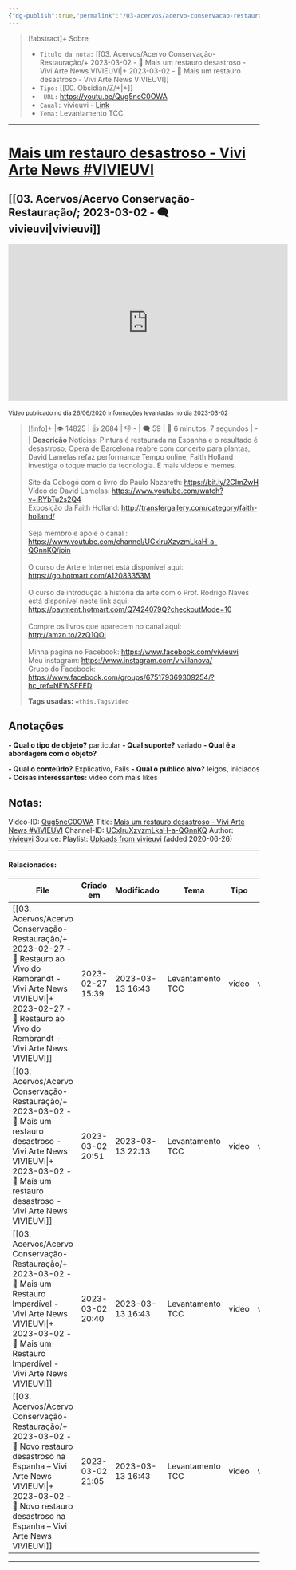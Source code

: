 ```yaml
---
{"dg-publish":true,"permalink":"/03-acervos/acervo-conservacao-restauracao/2023-03-02-mais-um-restauro-desastroso-vivi-arte-news-vivieuvi/","tags":["🧠️/📥️/🎥️/🟨️"],"created":"2023-03-02T20:50:29.000-03:00","updated":"2023-03-13T22:13:28.298-03:00"}
---
```




>[!abstract]+ Sobre
>- `Titulo da nota:`  [[03. Acervos/Acervo Conservação-Restauração/+ 2023-03-02   -  🎥️ Mais um restauro desastroso - Vivi Arte News VIVIEUVI\|+ 2023-03-02   -  🎥️ Mais um restauro desastroso - Vivi Arte News VIVIEUVI]]
>- `Tipo:`  [[00. Obsidian/Z/+\|+]]
>- ` URL:`  https://youtu.be/Qug5neC0OWA
>- `Canal:` vivieuvi - [Link](http://www.youtube.com/@vivieuvi)
>- `Tema:`   Levantamento TCC
***

# [Mais um restauro desastroso - Vivi Arte News #VIVIEUVI](https://youtu.be/Qug5neC0OWA)
## [[03. Acervos/Acervo Conservação-Restauração/; 2023-03-02 - 🗨️ vivieuvi\|vivieuvi]]

<center><iframe width="560" height="315" src="https://www.youtube.com/embed/Qug5neC0OWA" title="YouTube video player" frameborder="0" allow="accelerometer; autoplay; clipboard-write; encrypted-media; gyroscope; picture-in-picture" allowfullscreen></iframe></center>

<small> Vídeo publicado no dia 26/06/2020</small> 
<small>Informações levantadas no dia 2023-03-02 </small>

>[!info]+ |👁️ 14825 | 👍 2684 | 👎 - | 🗨️ 59 | 🎥️ 6 minutos, 7 segundos | -|
>**Descrição**
> Notícias: Pintura é restaurada na Espanha e o resultado é desastroso, Opera de Barcelona reabre com concerto para plantas, David Lamelas refaz performance Tempo online, Faith Holland investiga o toque macio da tecnologia. E mais vídeos e memes. <br><br>Site da Cobogó com o livro do Paulo Nazareth: https://bit.ly/2CImZwH <br>Vídeo do David Lamelas: https://www.youtube.com/watch?v=iRYbTu2s2Q4<br>Exposição da Faith Holland: http://transfergallery.com/category/faith-holland/<br><br>Seja membro e apoie o canal : https://www.youtube.com/channel/UCxIruXzvzmLkaH-a-QGnnKQ/join<br><br>O curso de Arte e Internet está disponível aqui: https://go.hotmart.com/A12083353M<br><br>O curso de introdução à história da arte com o Prof. Rodrigo Naves está disponível neste link aqui: https://payment.hotmart.com/Q7424079Q?checkoutMode=10<br><br>Compre os livros que aparecem no canal aqui: http://amzn.to/2zQ1QOi<br><br>Minha página no Facebook: https://www.facebook.com/vivieuvi<br>Meu instagram: https://www.instagram.com/vivillanova/<br>Grupo do Facebook: https://www.facebook.com/groups/675179369309254/?hc_ref=NEWSFEED
> 
> **Tags usadas:** `=this.Tagsvideo`


## Anotações
**- Qual o tipo de objeto?** 
particular
**- Qual suporte?**
variado
**- Qual é a abordagem com o objeto?**

**- Qual o conteúdo?**
Explicativo, Fails
**- Qual o publico alvo?**
leigos, iniciados
**- Coisas interessantes:**
video com mais likes



## Notas:

Video-ID: <a target='_blank' href='https://youtu.be/Qug5neC0OWA'>Qug5neC0OWA</a>
Title: <a target='_blank' href='https://youtu.be/Qug5neC0OWA'>Mais um restauro desastroso - Vivi Arte News #VIVIEUVI</a>
Channel-ID: <a target='_blank' href='https://www.youtube.com/channel/UCxIruXzvzmLkaH-a-QGnnKQ'>UCxIruXzvzmLkaH-a-QGnnKQ</a>
Author: <a target='_blank' href='https://www.youtube.com/channel/UCxIruXzvzmLkaH-a-QGnnKQ'>vivieuvi</a>
Source: Playlist: <a target='_blank' href='https://www.youtube.com/playlist?list=UUxIruXzvzmLkaH-a-QGnnKQ'>Uploads from vivieuvi</a> (added 2020-06-26)


***
#### Relacionados:
| File                                                                                                                                                                                                                       | Criado em        | Modificado       | Tema             | Tipo  | Canal    |
| -------------------------------------------------------------------------------------------------------------------------------------------------------------------------------------------------------------------------- | ---------------- | ---------------- | ---------------- | ----- | -------- |
| [[03. Acervos/Acervo Conservação-Restauração/+ 2023-02-27   -  🎥️ Restauro ao Vivo do Rembrandt - Vivi Arte News VIVIEUVI\|+ 2023-02-27   -  🎥️ Restauro ao Vivo do Rembrandt - Vivi Arte News VIVIEUVI]]             | 2023-02-27 15:39 | 2023-03-13 16:43 | Levantamento TCC | video | vivieuvi |
| [[03. Acervos/Acervo Conservação-Restauração/+ 2023-03-02   -  🎥️ Mais um restauro desastroso - Vivi Arte News VIVIEUVI\|+ 2023-03-02   -  🎥️ Mais um restauro desastroso - Vivi Arte News VIVIEUVI]]                 | 2023-03-02 20:51 | 2023-03-13 22:13 | Levantamento TCC | video | vivieuvi |
| [[03. Acervos/Acervo Conservação-Restauração/+ 2023-03-02   -  🎥️ Mais um Restauro Imperdível - Vivi Arte News VIVIEUVI\|+ 2023-03-02   -  🎥️ Mais um Restauro Imperdível - Vivi Arte News VIVIEUVI]]                 | 2023-03-02 20:40 | 2023-03-13 16:43 | Levantamento TCC | video | vivieuvi |
| [[03. Acervos/Acervo Conservação-Restauração/+ 2023-03-02   -  🎥️ Novo restauro desastroso na Espanha – Vivi Arte News VIVIEUVI\|+ 2023-03-02   -  🎥️ Novo restauro desastroso na Espanha – Vivi Arte News VIVIEUVI]] | 2023-03-02 21:05 | 2023-03-13 16:43 | Levantamento TCC | video | vivieuvi |

***

